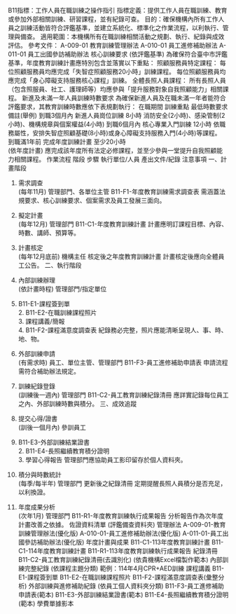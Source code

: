 B11指標：工作人員在職訓練之操作指引
指標定義：提供工作人員在職訓練、教育或參加外部相關訓練、研習課程，並有紀錄可查。
目的：確保機構內所有工作人員之訓練活動皆符合評鑑基準，並建立系統化、標準化之作業流程，以利執行、管理與備查。
適用範圍：本機構所有在職訓練相關活動之規劃、執行、紀錄與成效評估。
參考文件：
A-009-01 教育訓練管理辦法
A-010-01 員工進修補助辦法
A-011-01 員工出國參訪補助辦法
核心訓練要求 (依評鑑基準)
為確保符合臺中市評鑑基準，年度教育訓練計畫應特別包含並落實以下重點：
照顧服務員特定課程：
每位照顧服務員均應完成「失智症照顧服務20小時」訓練課程。
每位照顧服務員均應完成「身心障礙支持服務核心課程」訓練。
全體長照人員課程：
所有長照人員（包含照服員、社工、護理師等）均應參與「提升服務對象自我照顧能力」相關課程。
新進及未滿一年人員訓練時數要求
為確保新進人員及在職未滿一年者能符合評鑑要求，其教育訓練時數應依下表規劃執行：
在職期間
訓練重點
最低時數要求
備註(舉例)
到職3個月內
新進人員崗位訓練
8小時
消防安全(2小時)、感染管制(2小時)、機構規章與個案權益(4小時)
到職6個月內
核心專業入門訓練
12小時
依職務屬性，安排失智症照顧基礎(8小時)或身心障礙支持服務入門(4小時)等課程。
到職滿1年前
完成年度訓練計畫
至少20小時<br>(依年度計畫)
應完成該年度所有法定必修課程，並至少參與一堂提升自我照顧能力相關課程。
作業流程
階段
步驟
執行單位/人員
產出文件/紀錄
注意事項
一、計畫階段
1. 需求調查<br>(每年11月)
管理部門、各單位主管
B11-F1-年度教育訓練需求調查表
需涵蓋法規要求、核心訓練要求、個案需求及員工發展三面向。

2. 擬定計畫<br>(每年12月)
管理部門
B11-C1-年度教育訓練計畫
計畫應明訂課程目標、內容、時數、講師、預算等。

3. 計畫核定<br>(每年12月底前)
機構主任
核定後之年度教育訓練計畫
計畫核定後應向全體員工公告。
二、執行階段
4. 內部訓練辦理<br>(依計畫時程)
管理部門/指定單位
1. B11-E1-課程簽到單<br>2. B11-E2-在職訓練課程照片<br>3. 課程講義/簡報<br>4. B11-F2-課程滿意度調查表
紀錄務必完整，照片應能清晰呈現人、事、時、地、物。

5. 外部訓練申請<br>(有需求時)
員工、單位主管、管理部門
B11-F3-員工進修補助申請表
申請流程需符合補助辦法規定。

6. 訓練紀錄登錄<br>(訓練後一週內)
管理部門
B11-C2-員工教育訓練紀錄清冊
應詳實記錄每位員工之內、外部訓練時數與積分。
三、成效追蹤
7. 提交心得/證書<br>(訓後一個月內)
參訓員工
1. B11-E3-外部訓練結業證書<br>2. B11-E4-長照繼續教育積分證明<br>3. 學習心得報告
管理部門應協助員工影印留存於個人資料夾。

8. 積分與時數統計<br>(每季/每半年)
管理部門
更新後之紀錄清冊
定期提醒長照人員積分是否充足，以利換證。

9. 年度成果分析<br>(次年1月)
管理部門
B11-R1-年度教育訓練執行成果報告
分析報告作為次年度計畫改善之依據。
佐證資料清單 (評鑑備查資料夾)
管理辦法
A-009-01-教育訓練管理辦法(優化版)
A-010-01-員工進修補助辦法(優化版)
A-011-01-員工出國參訪補助辦法(優化版)
年度計畫與成果
B11-C1-113年度教育訓練計畫
B11-C1-114年度教育訓練計畫
B11-R1-113年度教育訓練執行成果報告
紀錄清冊
B11-C2-員工教育訓練紀錄清冊(去識別化) (依貴機構Excel檔製作範本)
內部訓練完整紀錄 (依課程主題分類)
範例：114年4月CPR+AED訓練
課程講義
B11-E1-課程簽到單
B11-E2-在職訓練課程照片
B11-F2-課程滿意度調查表(彙整分析)
外部訓練與進修補助紀錄 (依員工個人資料夾分類)
B11-F3-員工進修補助申請表(範本)
B11-E3-外部訓練結業證書(範本)
B11-E4-長照繼續教育積分證明(範本)
學費單據影本
